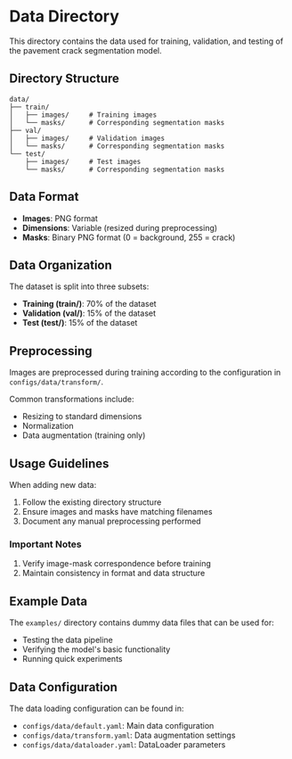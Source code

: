 # Data Directory

This directory contains the data used for training, validation, and testing of the pavement crack segmentation model.

## Directory Structure

```text
data/
├── train/
│   ├── images/     # Training images
│   └── masks/      # Corresponding segmentation masks
├── val/
│   ├── images/     # Validation images
│   └── masks/      # Corresponding segmentation masks
└── test/
    ├── images/     # Test images
    └── masks/      # Corresponding segmentation masks
```

## Data Format

- **Images**: PNG format
- **Dimensions**: Variable (resized during preprocessing)
- **Masks**: Binary PNG format (0 = background, 255 = crack)

## Data Organization

The dataset is split into three subsets:

- **Training (train/)**: 70% of the dataset
- **Validation (val/)**: 15% of the dataset
- **Test (test/)**: 15% of the dataset

## Preprocessing

Images are preprocessed during training according to the configuration in `configs/data/transform/`.

Common transformations include:

- Resizing to standard dimensions
- Normalization
- Data augmentation (training only)

## Usage Guidelines

When adding new data:

1. Follow the existing directory structure
2. Ensure images and masks have matching filenames
3. Document any manual preprocessing performed

### Important Notes

1. Verify image-mask correspondence before training
2. Maintain consistency in format and data structure

## Example Data

The `examples/` directory contains dummy data files that can be used for:

- Testing the data pipeline
- Verifying the model's basic functionality
- Running quick experiments

## Data Configuration

The data loading configuration can be found in:

- `configs/data/default.yaml`: Main data configuration
- `configs/data/transform.yaml`: Data augmentation settings
- `configs/data/dataloader.yaml`: DataLoader parameters
